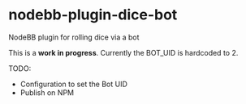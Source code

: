 # nodebb-plugin-dice-bot
NodeBB plugin for rolling dice via a bot

This is a **work in progress**. Currently the BOT_UID is hardcoded to 2.

TODO:
- Configuration to set the Bot UID
- Publish on NPM

